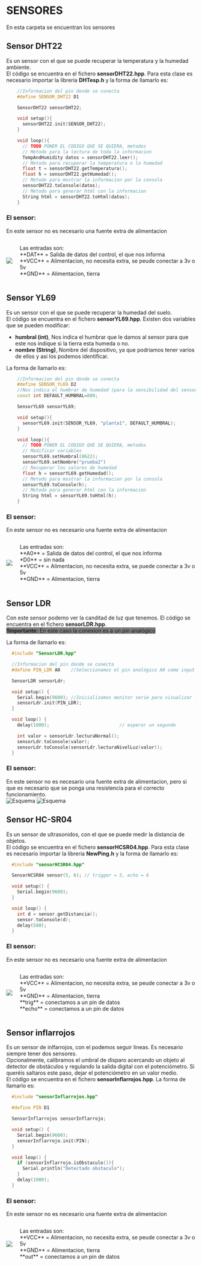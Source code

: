 # SENSORES
En esta carpeta se encuentran los sensores

## Sensor DHT22
Es un sensor con el que se puede recuperar la temperatura y la humedad ambiente.<br> 
El código se encuentra en el fichero **sensorDHT22.hpp**. Para esta clase es necesario importar la libreria **DHTesp.h** y la forma de llamarlo es: <br>
```c++
    //Informacion del pin donde se conecta
    #define SENSOR_DHT22 D1

    SensorDHT22 sensorDHT22;

    void setup(){
      sensorDHT22.init(SENSOR_DHT22);
    }

    void loop(){
      // TODO PONER EL CODIGO QUE SE QUIERA, metodos
      // Metodo para la lectura de toda la informacion
      TempAndHumidity datos = sensorDHT22.leer();
      // Metodo para recuperar la temperatura o la humedad
      float t = sensorDHT22.getTemperatura();
      float h = sensorDHT22.getHumedad();
      // Metodo para mostrar la informacion por la consola
      sensorDHT22.toConsole(datos);
      // Metodo para generar html con la informacion
      String html = sensorDHT22.toHtml(datos);
    }
```
### El sensor:
En este sensor no es necesario una fuente extra de alimentacion 
<div style="display: flex; align-items: center; margin-bottom: 20px;">
  <img src="../../doc/sensorDHT22.png" style="max-width: 200px; margin-right: 20px;">
  <p>Las entradas son:<br/>
  **DAT** = Salida de datos del control, el que nos informa<br/>
  **VCC** = Alimentacion, no necesita extra, se peude conectar a 3v o 5v<br/>
  **GND** = Alimentacion, tierra
  </p>
</div>

## Sensor YL69
Es un sensor con el que se puede recuperar la humedad del suelo.<br> 
El código se encuentra en el fichero **sensorYL69.hpp**. Existen dos variables que se pueden modificar: <br>
* **humbral (int)**, Nos indica el humbrar que le damos al sensor para que este nos indique si la tierra esta humeda o no.
* **nombre (String)**, Nombre del dispositivo, ya que podriamos tener varios de ellos y asi los podemos identificar. <br>

La forma de llamarlo es: <br>
```c++
    //Informacion del pin donde se conecta
    #define SENSOR_YL69 D2
    //Nos indica el humbrar de humedad (para la sensibilidad del sensor)
    const int DEFAULT_HUMBRAL=800;

    SensorYL69 sensorYL69;

    void setup(){
      sensorYL69.init(SENSOR_YL69, "planta1", DEFAULT_HUMBRAL);
    }

    void loop(){
      // TODO PONER EL CODIGO QUE SE QUIERA, metodos
      // Modificar variables
      sensorYL69.setHumbral(8622);
      sensorYL69.setNombre("prueba2")
      // Recuperar los valores de humedad
      float h = sensorYL69.getHumedad();
      // Metodo para mostrar la informacion por la consola
      sensorYL69.toConsole(h);
      // Metodo para generar html con la informacion
      String html = sensorYL69.toHtml(h);
    }
```
### El sensor:
En este sensor no es necesario una fuente extra de alimentacion 
<div style="display: flex; align-items: center; margin-bottom: 20px;">
  <img src="../../doc/sensorYL69.png" style="max-width: 200px; margin-right: 20px;">
  <p>Las entradas son:<br/>
  **A0** = Salida de datos del control, el que nos informa<br/>
  *D0** = sin nada<br/>
  **VCC** = Alimentacion, no necesita extra, se puede conectar a 3v o 5v<br/>
  **GND** = Alimentacion, tierra
  </p>
</div>

## Sensor LDR
Con este sensor podemo ver la canditad de luz que tenemos. El código se encuentra en el fichero **sensorLDR.hpp**.<br>
<span style="background-color: grey;">**!Importante:** En este caso la conexion es a un pin analógico</span><br>

La forma de llamarlo es: <br>
```c++
  #include "SensorLDR.hpp"

  //Informacion del pin donde se conecta
  #define PIN_LDR A0    //Seleccionamos el pin analógico A0 como input del sensor LDR. 

  SensorLDR sensorLdr;

  void setup() { 
    Serial.begin(9600); //Inicializamos monitor serie para visualizar los valores de LDR. 
    sensorLdr.init(PIN_LDR);
  }

  void loop() { 
    delay(1000);                          // esperar un segundo  

    int valor = sensorLdr.lecturaNormal();
    sensorLdr.toConsole(valor);
    sensorLdr.toConsole(sensorLdr.lecturaNivelLuz(valor));
  }
```
### El sensor:
En este sensor no es necesario una fuente extra de alimentacion, pero si que es necesario que se ponga una resistencia para el correcto funcionamiento. <br>
![Esquema](../../doc/sensorLDR.png)
![Esquema](../../doc/sensorLDR_conexion.png)<br>

## Sensor HC-SR04
Es un sensor de ultrasonidos, con el que se puede medir la distancia de objetos.<br> 
El código se encuentra en el fichero **sensorHCSR04.hpp**. Para esta clase es necesario importar la libreria **NewPing.h** y la forma de llamarlo es: <br>
```c++
  #include "sensorHCSR04.hpp"

  SensorHCSR04 sensor(5, 6); // trigger = 5, echo = 6

  void setup() { 
    Serial.begin(9600); 
  }

  void loop() { 
    int d = sensor.getDistancia();
    sensor.toConsole(d);
    delay(500);
  }
```
### El sensor:
En este sensor no es necesario una fuente extra de alimentacion 
<div style="display: flex; align-items: center; margin-bottom: 20px;">
  <img src="../../doc/sensorHCSR04.png" style="max-width: 200px; margin-right: 20px;">
  <p>Las entradas son:<br/>
  **VCC** = Alimentacion, no necesita extra, se peude conectar a 3v o 5v<br/>
  **GND** = Alimentacion, tierra<br/>
  **trig** = conectamos a un pin de datos<br/>
  **echo** = conectamos a un pin de datos
  </p>
</div>

## Sensor inflarrojos
Es un sensor de inlfarrojos, con el podemos seguir lineas. Es necesario siempre tener dos sensores.<br>
Opcionalmente, calibramos el umbral de disparo acercando un objeto al detector de obstáculos y regulando la salida digital con el potenciómetro. Si queréis saltaros este paso, dejar el potenciómetro en un valor medio.<br> 
El código se encuentra en el fichero **sensorInflarrojos.hpp**. La forma de llamarlo es: <br>
```c++
  #include "sensorInflarrojos.hpp"

  #define PIN D1 

  SensorInflarrojos sensorInflarrojo;

  void setup() { 
    Serial.begin(9600); 
    sensorInflarrojo.init(PIN);
  }

  void loop() { 
    if (sensorInflarrojo.isObstaculo()){
      Serial.println("Detectado obstaculo");
    }
    delay(1000);
  }
```
### El sensor:
En este sensor no es necesario una fuente extra de alimentacion 
<div style="display: flex; align-items: center; margin-bottom: 20px;">
  <img src="../../doc/sensorInlfarrojos.png.png" style="max-width: 200px; margin-right: 20px;">
  <p>Las entradas son:<br/>
  **VCC** = Alimentacion, no necesita extra, se peude conectar a 3v o 5v<br/>
  **GND** = Alimentacion, tierra<br/>
  **out** = conectamos a un pin de datos
  </p>
</div>
